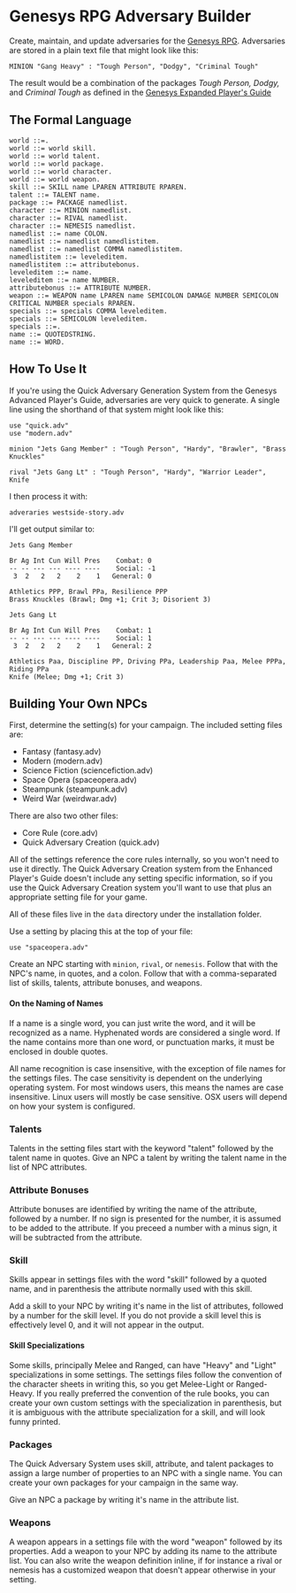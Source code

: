 # Genesys RPG Adversary Builder

Create, maintain, and update adversaries for the [Genesys RPG](https://www.fantasyflightgames.com/en/products/genesys/).  Adversaries are stored in a plain text file that might look like this:

    MINION "Gang Heavy" : "Tough Person", "Dodgy", "Criminal Tough"

The result would be a combination of the packages *Tough Person,* *Dodgy,* and *Criminal Tough* as defined in the [Genesys Expanded Player's Guide](https://www.drivethrurpg.com/product/298208/Genesys-Expanded-Players-Guide)

## The Formal Language

    world ::=.
    world ::= world skill.
    world ::= world talent.
    world ::= world package.
    world ::= world character.
    world ::= world weapon.
    skill ::= SKILL name LPAREN ATTRIBUTE RPAREN.
    talent ::= TALENT name.
    package ::= PACKAGE namedlist.
    character ::= MINION namedlist.
    character ::= RIVAL namedlist.
    character ::= NEMESIS namedlist.
    namedlist ::= name COLON.
    namedlist ::= namedlist namedlistitem.
    namedlist ::= namedlist COMMA namedlistitem.
    namedlistitem ::= leveleditem.
    namedlistitem ::= attributebonus.
    leveleditem ::= name.
    leveleditem ::= name NUMBER.
    attributebonus ::= ATTRIBUTE NUMBER.
    weapon ::= WEAPON name LPAREN name SEMICOLON DAMAGE NUMBER SEMICOLON CRITICAL NUMBER specials RPAREN.
    specials ::= specials COMMA leveleditem.
    specials ::= SEMICOLON leveleditem.
    specials ::=.
    name ::= QUOTEDSTRING.
    name ::= WORD.

## How To Use It

If you're using the Quick Adversary Generation System from the Genesys Advanced Player's Guide, adversaries are very quick to generate.  A single line using the shorthand of that system might look like this:

    use "quick.adv"
    use "modern.adv"

    minion "Jets Gang Member" : "Tough Person", "Hardy", "Brawler", "Brass Knuckles"

    rival "Jets Gang Lt" : "Tough Person", "Hardy", "Warrior Leader", Knife

I then process it with:

    adveraries westside-story.adv

I'll get output similar to:

    Jets Gang Member

    Br Ag Int Cun Will Pres    Combat: 0
    -- -- --- --- ---- ----    Social: -1
     3  2   2   2    2    1   General: 0

    Athletics PPP, Brawl PPa, Resilience PPP
    Brass Knuckles (Brawl; Dmg +1; Crit 3; Disorient 3)

    Jets Gang Lt

    Br Ag Int Cun Will Pres    Combat: 1
    -- -- --- --- ---- ----    Social: 1
     3  2   2   2    2    1   General: 2

    Athletics Paa, Discipline PP, Driving PPa, Leadership Paa, Melee PPPa, Riding PPa
    Knife (Melee; Dmg +1; Crit 3)

## Building Your Own NPCs

First, determine the setting(s) for your campaign.  The included setting files are:

* Fantasy (fantasy.adv)
* Modern (modern.adv)
* Science Fiction (sciencefiction.adv)
* Space Opera (spaceopera.adv)
* Steampunk (steampunk.adv)
* Weird War (weirdwar.adv)

There are also two other files:

* Core Rule (core.adv)
* Quick Adversary Creation (quick.adv)

All of the settings reference the core rules internally, so you won't need to use it directly.  The Quick Adversary Creation system from the Enhanced Player's Guide doesn't include any setting specific information, so if you use the Quick Adversary Creation system you'll want to use that plus an appropriate setting file for your game.

All of these files live in the `data` directory under the installation folder.

Use a setting by placing this at the top of your file:

    use "spaceopera.adv"

Create an NPC starting with `minion`, `rival`, or `nemesis`. Follow that with the NPC's name, in quotes, and a colon.  Follow that with a comma-separated list of skills, talents, attribute bonuses, and weapons.

#### On the Naming of Names

If a name is a single word, you can just write the word, and it will be recognized as a name.  Hyphenated words are considered a single word.  If the name contains more than one word, or punctuation marks, it must be enclosed in double quotes.

All name recognition is case insensitive, with the exception of file names for the settings files.  The case sensitivity is dependent on the underlying operating system.  For most windows users, this means the names are case insensitive.  Linux users will mostly be case sensitive.  OSX users will depend on how your system is configured.

### Talents

Talents in the setting files start with the keyword "talent" followed by the talent name in quotes.  Give an NPC a talent by writing the talent name in the list of NPC attributes.

### Attribute Bonuses

Attribute bonuses are identified by writing the name of the attribute, followed by a number.  If no sign is presented for the number, it is assumed to be added to the attribute.  If you preceed a number with a minus sign, it will be subtracted from the attribute.

### Skill

Skills appear in settings files with the word "skill" followed by a quoted name, and in parenthesis the attribute normally used with this skill.

Add a skill to your NPC by writing it's name in the list of attributes, followed by a number for the skill level.  If you do not provide a skill level this is effectively level 0, and it will not appear in the output.

#### Skill Specializations

Some skills, principally Melee and Ranged, can have "Heavy" and "Light" specializations in some settings.  The settings files follow the convention of the character sheets in writing this, so you get Melee-Light or Ranged-Heavy.  If you really preferred the convention of the rule books, you can create your own custom settings with the specialization in parenthesis, but it is ambiguous with the attribute specialization for a skill, and will look funny printed.

### Packages

The Quick Adversary System uses skill, attribute, and talent packages to assign a large number of properties to an NPC with a single name.  You can create your own packages for your campaign in the same way.

Give an NPC a package by writing it's name in the attribute list.

### Weapons

A weapon appears in a settings file with the word "weapon" followed by its properties.  Add a weapon to your NPC by adding its name to the attribute list.  You can also write the weapon definition inline, if for instance a rival or nemesis has a customized weapon that doesn't appear otherwise in your setting.